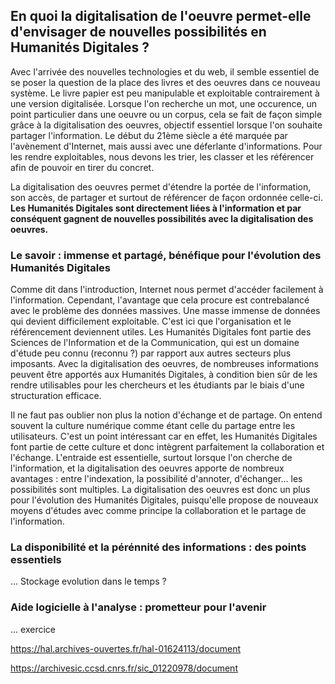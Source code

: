## En quoi la digitalisation de l'oeuvre permet-elle d'envisager de nouvelles possibilités en Humanités Digitales ?

Avec l'arrivée des nouvelles technologies et du web, il semble essentiel de se poser la question de la place des livres et des oeuvres dans ce nouveau système. Le livre papier est peu manipulable et exploitable contrairement à une version digitalisée. Lorsque l'on recherche un mot, une occurence, un point particulier dans une oeuvre ou un corpus, cela se fait de façon simple grâce à la digitalisation des oeuvres, objectif essentiel lorsque l'on souhaite partager l'information. Le début du 21ème siècle a été marquée par l'avènement d'Internet, mais aussi avec une déferlante d'informations. Pour les rendre exploitables, nous devons les trier, les classer et les référencer afin de pouvoir en tirer du concret.

La digitalisation des oeuvres permet d'étendre la portée de l'information, son accès, de partager et surtout de référencer de façon ordonnée celle-ci. __Les Humanités Digitales sont directement liées à l'information et par conséquent gagnent de nouvelles possibilités avec la digitalisation des oeuvres.__

### Le savoir : immense et partagé, bénéfique pour l'évolution des Humanités Digitales

Comme dit dans l'introduction, Internet nous permet d'accéder facilement à l'information. Cependant, l'avantage que cela procure est contrebalancé avec le problème des données massives. Une masse immense de données qui devient difficilement exploitable. C'est ici que l'organisation et le référencement deviennent utiles. Les Humanités Digitales font partie des Sciences de l'Information et de la Communication, qui est un domaine d'étude peu connu (reconnu ?) par rapport aux autres secteurs plus imposants. Avec la digitalisation des oeuvres, de nombreuses informations peuvent être apportés aux Humanités Digitales, à condition bien sûr de les rendre utilisables pour les chercheurs et les étudiants par le biais d'une structuration efficace.

Il ne faut pas oublier non plus la notion d'échange et de partage. On entend souvent la culture numérique comme étant celle du partage entre les utilisateurs. C'est un point intéressant car en effet, les Humanités Digitales font partie de cette culture et donc intègrent parfaitement la collaboration et l'échange. L'entraide est essentielle, surtout lorsque l'on cherche de l'information, et la digitalisation des oeuvres apporte de nombreux avantages : entre l'indexation, la possibilité d'annoter, d'échanger... les possibilités sont multiples. La digitalisation des oeuvres est donc un plus pour l'évolution des Humanités Digitales, puisqu'elle propose de nouveaux moyens d'études avec comme principe la collaboration et le partage de l'information.

### La disponibilité et la pérénnité des informations : des points essentiels

... Stockage
evolution dans le temps ?

### Aide logicielle à l'analyse : prometteur pour l'avenir

... exercice

https://hal.archives-ouvertes.fr/hal-01624113/document

https://archivesic.ccsd.cnrs.fr/sic_01220978/document


